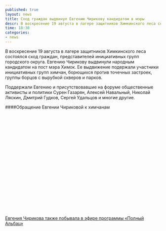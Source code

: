 ```yaml
---
published: true
layout: news
title: Сход граждан выдвинул Евгению Чирикову кандидатом в мэры
descr: В воскресение 19 августа в лагере защитников Химкинского леса состоялся сход граждан, представителей инициативных групп городского округа.
time: 18:30
categories:
- news
---
```


В воскресение 19 августа в лагере защитников Химкинского леса состоялся сход граждан, представителей инициативных групп городского округа. Евгению Чирикову выдвинули народным кандидатом на пост мэра Химок. Ее выдвижение подержали участники инициативных групп химчан, борющихся против точечных застроек, группы борцов с вырубкой скверов и парков.

Поддержали Евгению и присутствовавшие на форуме общественные активисты и политики Сурен Газарян,  Алексей Навальный, Николай Ляскин, Дмитрий Гудков, Сергей Удальцов и многие другие.

####Обращение Евгении Чириковой к химчанам

<object width="420" height="315"><param name="movie" value="http://www.youtube.com/v/YSZp8aLl13g?version=3&amp;hl=ru_RU"></param><param name="allowFullScreen" value="true"></param><param name="allowscriptaccess" value="always"></param><embed src="http://www.youtube.com/v/YSZp8aLl13g?version=3&amp;hl=ru_RU" type="application/x-shockwave-flash" width="420" height="315" allowscriptaccess="always" allowfullscreen="true"></embed></object>


[Евгения Чирикова также побывала в эфире программы «Полный Альбац»](http://www.echo.msk.ru/programs/albac/921151-echo/)